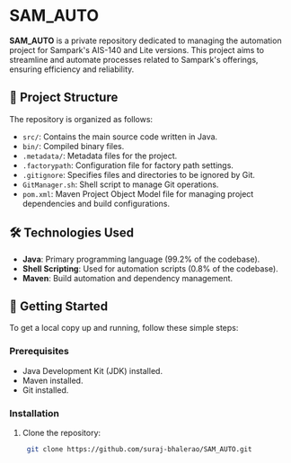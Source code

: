 # SAM_AUTO

**SAM_AUTO** is a private repository dedicated to managing the automation project for Sampark's AIS-140 and Lite versions. This project aims to streamline and automate processes related to Sampark's offerings, ensuring efficiency and reliability.

## 📁 Project Structure

The repository is organized as follows:

- `src/`: Contains the main source code written in Java.
- `bin/`: Compiled binary files.
- `.metadata/`: Metadata files for the project.
- `.factorypath`: Configuration file for factory path settings.
- `.gitignore`: Specifies files and directories to be ignored by Git.
- `GitManager.sh`: Shell script to manage Git operations.
- `pom.xml`: Maven Project Object Model file for managing project dependencies and build configurations.

## 🛠️ Technologies Used

- **Java**: Primary programming language (99.2% of the codebase).
- **Shell Scripting**: Used for automation scripts (0.8% of the codebase).
- **Maven**: Build automation and dependency management.

## 🚀 Getting Started

To get a local copy up and running, follow these simple steps:

### Prerequisites

- Java Development Kit (JDK) installed.
- Maven installed.
- Git installed.

### Installation

1. Clone the repository:
   ```bash
   	git clone https://github.com/suraj-bhalerao/SAM_AUTO.git
   ```
   
